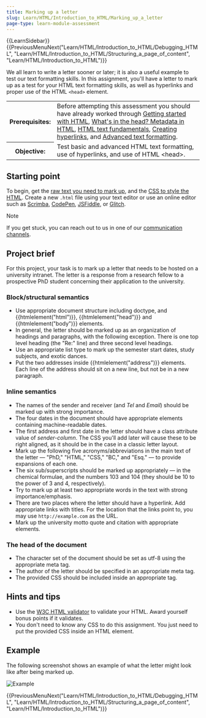 ```yaml
---
title: Marking up a letter
slug: Learn/HTML/Introduction_to_HTML/Marking_up_a_letter
page-type: learn-module-assessment
---
```


{{LearnSidebar}}{{PreviousMenuNext("Learn/HTML/Introduction_to_HTML/Debugging_HTML", "Learn/HTML/Introduction_to_HTML/Structuring_a_page_of_content", "Learn/HTML/Introduction_to_HTML")}}

We all learn to write a letter sooner or later; it is also a useful example to test our text formatting skills. In this assignment, you'll have a letter to mark up as a test for your HTML text formatting skills, as well as hyperlinks and proper use of the HTML `<head>` element.

<table>
  <tbody>
    <tr>
      <th scope="row">Prerequisites:</th>
      <td>
        Before attempting this assessment you should have already worked through
        <a href="/en-US/docs/Learn/HTML/Introduction_to_HTML/Getting_started"
          >Getting started with HTML</a
        >,
        <a
          href="/en-US/docs/Learn/HTML/Introduction_to_HTML/The_head_metadata_in_HTML"
          >What's in the head? Metadata in HTML</a
        >,
        <a
          href="/en-US/docs/Learn/HTML/Introduction_to_HTML/HTML_text_fundamentals"
          >HTML text fundamentals</a
        >,
        <a
          href="/en-US/docs/Learn/HTML/Introduction_to_HTML/Creating_hyperlinks"
          >Creating hyperlinks</a
        >, and
        <a
          href="/en-US/docs/Learn/HTML/Introduction_to_HTML/Advanced_text_formatting"
          >Advanced text formatting</a
        >.
      </td>
    </tr>
    <tr>
      <th scope="row">Objective:</th>
      <td>
        Test basic and advanced HTML text formatting, use of hyperlinks, and use
        of HTML &#x3C;head>.
      </td>
    </tr>
  </tbody>
</table>

## Starting point

To begin, get the [raw text you need to mark up](https://github.com/mdn/learning-area/blob/main/html/introduction-to-html/marking-up-a-letter-start/letter-text.txt), and the [CSS to style the HTML](https://github.com/mdn/learning-area/blob/main/html/introduction-to-html/marking-up-a-letter-start/css.txt).
Create a new `.html` file using your text editor or use an online editor such as [Scrimba](https://v2.scrimba.com/new?in=o0mdn&tpl=s0b3t590ql), [CodePen](https://codepen.io/), [JSFiddle](https://jsfiddle.net/), or [Glitch](https://glitch.com/).

> [!NOTE]
> If you get stuck, you can reach out to us in one of our [communication channels](/en-US/docs/MDN/Community/Communication_channels).

## Project brief

For this project, your task is to mark up a letter that needs to be hosted on a university intranet. The letter is a response from a research fellow to a prospective PhD student concerning their application to the university.

### Block/structural semantics

- Use appropriate document structure including doctype, and {{htmlelement("html")}}, {{htmlelement("head")}} and {{htmlelement("body")}} elements.
- In general, the letter should be marked up as an organization of headings and paragraphs, with the following exception. There is one top level heading (the "Re:" line) and three second level headings.
- Use an appropriate list type to mark up the semester start dates, study subjects, and exotic dances.
- Put the two addresses inside {{htmlelement("address")}} elements. Each line of the address should sit on a new line, but not be in a new paragraph.

### Inline semantics

- The names of the sender and receiver (and _Tel_ and _Email_) should be marked up with strong importance.
- The four dates in the document should have appropriate elements containing machine-readable dates.
- The first address and first date in the letter should have a class attribute value of _sender-column_. The CSS you'll add later will cause these to be right aligned, as it should be in the case in a classic letter layout.
- Mark up the following five acronyms/abbreviations in the main text of the letter — "PhD," "HTML," "CSS," "BC," and "Esq." — to provide expansions of each one.
- The six sub/superscripts should be marked up appropriately — in the chemical formulae, and the numbers 103 and 104 (they should be 10 to the power of 3 and 4, respectively).
- Try to mark up at least two appropriate words in the text with strong importance/emphasis.
- There are two places where the letter should have a hyperlink. Add appropriate links with titles. For the location that the links point to, you may use `http://example.com` as the URL.
- Mark up the university motto quote and citation with appropriate elements.

### The head of the document

- The character set of the document should be set as utf-8 using the appropriate meta tag.
- The author of the letter should be specified in an appropriate meta tag.
- The provided CSS should be included inside an appropriate tag.

## Hints and tips

- Use the [W3C HTML validator](https://validator.w3.org/) to validate your HTML. Award yourself bonus points if it validates.
- You don't need to know any CSS to do this assignment. You just need to put the provided CSS inside an HTML element.

## Example

The following screenshot shows an example of what the letter might look like after being marked up.

![Example](letter-update.png)

{{PreviousMenuNext("Learn/HTML/Introduction_to_HTML/Debugging_HTML", "Learn/HTML/Introduction_to_HTML/Structuring_a_page_of_content", "Learn/HTML/Introduction_to_HTML")}}
